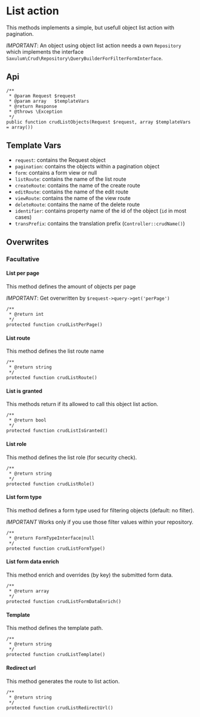# List action

This methods implements a simple, but usefull object list action with pagination.

*IMPORTANT*: An object using object list action needs a own `Repository` which implements
the interface `Saxulum\Crud\Repository\QueryBuilderForFilterFormInterface`.

## Api

```{.php}
/**
 * @param Request $request
 * @param array   $templateVars
 * @return Response
 * @throws \Exception
 */
public function crudListObjects(Request $request, array $templateVars = array())
```

## Template Vars

 * `request`: contains the Request object
 * `pagination`: contains the objects within a pagination object
 * `form`: contains a form view or null
 * `listRoute`: contains the name of the list route
 * `createRoute`: contains the name of the create route
 * `editRoute`: contains the name of the edit route
 * `viewRoute`: contains the name of the view route
 * `deleteRoute`: contains the name of the delete route
 * `identifier`: contains property name of the id of the object (`id` in most cases)
 * `transPrefix`: contains the translation prefix (`Controller::crudName()`)

## Overwrites

### Facultative

#### List per page

This method defines the amount of objects per page

*IMPORTANT*: Get overwritten by `$request->query->get('perPage')`

```{.php}
/**
 * @return int
 */
protected function crudListPerPage()
```

#### List route

This method defines the list route name

```{.php}
/**
 * @return string
 */
protected function crudListRoute()
```

#### List is granted

This methods return if its allowed to call this object list action.

```{.php}
/**
 * @return bool
 */
protected function crudListIsGranted()
```

#### List role

This method defines the list role (for security check).

```{.php}
/**
 * @return string
 */
protected function crudListRole()
```

#### List form type

This method defines a form type used for filtering objects (default: no filter).

*IMPORTANT* Works only if you use those filter values within your repository.

```{.php}
/**
 * @return FormTypeInterface|null
 */
protected function crudListFormType()
```

#### List form data enrich

This method enrich and overrides (by key) the submitted form data.

```{.php}
/**
 * @return array
 */
protected function crudListFormDataEnrich()
```

#### Template

This method defines the template path.

```{.php}
/**
 * @return string
 */
protected function crudListTemplate()
```

#### Redirect url

This method generates the route to list action.

```{.php}
/**
 * @return string
 */
protected function crudListRedirectUrl()
```